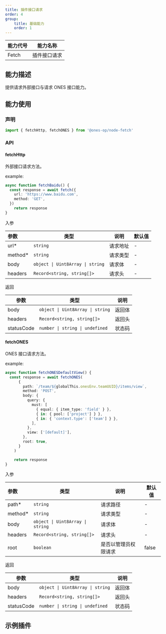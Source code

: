 ```yaml
---
title: 插件接口请求
order: 4
group:
    title: 基础能力
    order: 1
---
```


| 能力代号 | 能力名称     |
| -------- | ------------ |
| Fetch    | 插件接口请求 |

## 能力描述

提供请求外部接口与请求 ONES 接口能力。

## 能力使用

### 声明

```ts
import { fetchHttp, fetchONES } from '@ones-op/node-fetch'
```

### API

#### fetchHttp

外部接口请求方法。

example: 

```ts
async function fetchBaidu() {
  const response = await fetch({
    url: 'https://www.baidu.com',
    method: 'GET',
  })
	return response
}
```

入参

| 参数    | 类型                             | 说明     | 默认值 |
| :------ | -------------------------------- | -------- | ------ |
| url*    | `string`                         | 请求地址 | -      |
| method* | `string`                         | 请求类型 | -      |
| body    | `object \| Uint8Array \| string` | 请求体   | -      |
| headers | `Record<string, string[]>`       | 请求头   | -      |

返回

| 参数       | 类型                             | 说明   |
| ---------- | -------------------------------- | ------ |
| body       | `object \| Uint8Array \| string` | 返回体 |
| headers    | `Record<string, string[]>`       | 返回头 |
| statusCode | `number \| string \| undefined`  | 状态码 |

#### fetchONES

ONES 接口请求方法。

example: 

```ts
async function fetchONESDefaultView() {
  const response = await fetchONES(
      {
        path: `/team/${globalThis.onesEnv.teamUUID}/items/view`,
        method: 'POST',
        body: {
          query: {
            must: [
              { equal: { item_type: 'field' } },
              { in: { pool: ['project'] } },
              { in: { 'context.type': ['team'] } },
            ],
          },
          view: ['[default]'],
        },
        root: true,
      }
    )

	return response
}
```

入参

| 参数    | 类型                             | 说明                 | 默认值 |
| :------ | -------------------------------- | -------------------- | ------ |
| path*   | `string`                         | 请求路径             | -      |
| method* | `string`                         | 请求类型             | -      |
| body    | `object \| Uint8Array \| string` | 请求体               | -      |
| headers | `Record<string, string[]>`       | 请求头               | -      |
| root    | `boolean`                        | 是否以管理员权限请求 | false  |

返回

| 参数       | 类型                             | 说明   |
| ---------- | -------------------------------- | ------ |
| body       | `object \| Uint8Array \| string` | 返回体 |
| headers    | `Record<string, string[]>`       | 返回头 |
| statusCode | `number \| string \| undefined`  | 状态码 |

## 示例插件

